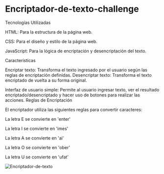 # Encriptador-de-texto-challenge
Tecnologías Utilizadas

HTML: Para la estructura de la página web.

CSS: Para el diseño y estilo de la página web.

JavaScript: Para la lógica de encriptación y desencriptación del texto.

Características

Encriptar texto: Transforma el texto ingresado por el usuario según las reglas de encriptación definidas.
Desencriptar texto: Transforma el texto encriptado de vuelta a su forma original.

Interfaz de usuario simple: Permite al usuario ingresar texto, ver el resultado encriptado/desencriptado y hacer uso de botones para realizar las acciones.
Reglas de Encriptación


El encriptador utiliza las siguientes reglas para convertir caracteres:

La letra E se convierte en 'enter'

La letra I se convierte en 'imes'

La letra A se convierte en 'ai'

La letra O se convierte en 'ober'

La letra U se convierte en 'ufat'


![Encriptador-de-texto](https://github.com/user-attachments/assets/d358aa86-40a2-42f9-bdfb-b8320c537027)
